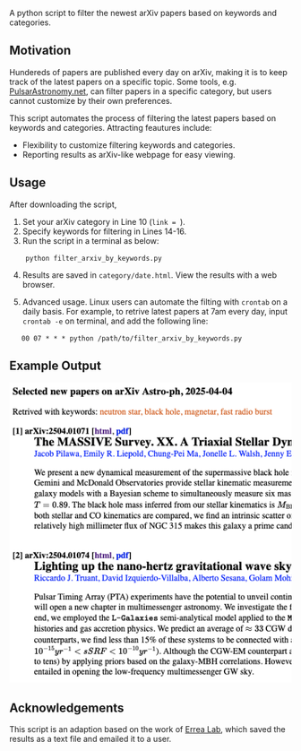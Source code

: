 
A python script to filter the newest arXiv papers based on keywords and categories. 

## Motivation
Hundereds of papers are published every day on arXiv, making it is to keep track of the latest papers on a specific topic. Some tools, e.g. [PulsarAstronomy.net](https://www.pulsarastronomy.net/pulsar/), can filter papers in a specific category, but users cannot customize by their own preferences. 

This script automates the process of filtering the latest papers based on keywords and categories. Attracting feautures include:
- Flexibility to customize filtering keywords and categories.
- Reporting results as arXiv-like webpage for easy viewing.

## Usage
After downloading the script,

1. Set your arXiv category in Line 10 (`link = `).
2. Specify keywords for filtering in Lines 14-16.
3. Run the script in a terminal as below:
```
    python filter_arxiv_by_keywords.py
```
4. Results are saved in `category/date.html`. View the results with a web browser.

5. Advanced usage. Linux users can automate the filting with `crontab` on a daily basis. For example, to retrive latest papers at 7am every day, input `crontab -e` on terminal, and add the following line:
```
   00 07 * * * python /path/to/filter_arxiv_by_keywords.py
```

## Example Output
![Effects of the script](https://github.com/pulsar-xliu/filter_arxiv_by_keywords/blob/main/example_output.png)

## Acknowledgements
This script is an adaption based on the work of [Errea Lab](https://cfm.ehu.es/errealab/blog/python-script-to-filter-the-arxiv-and-get-an-email-daily/), which saved the results as a text file and emailed it to a user.
